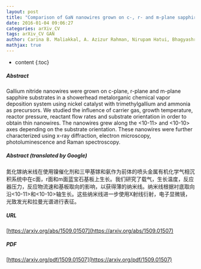 ```yaml
---
layout: post
title: "Comparison of GaN nanowires grown on c-, r- and m-plane sapphire substrates"
date: 2016-01-04 09:06:27
categories: arXiv_CV
tags: arXiv_CV GAN
author: Carina B. Maliakkal, A. Azizur Rahman, Nirupam Hatui, Bhagyashree A. Chalke, Rudheer D. Bapat, Arnab Bhattacharya
mathjax: true
---
```


* content
{:toc}

##### Abstract
Gallium nitride nanowires were grown on c-plane, r-plane and m-plane sapphire substrates in a showerhead metalorganic chemical vapor deposition system using nickel catalyst with trimethylgallium and ammonia as precursors. We studied the influence of carrier gas, growth temperature, reactor pressure, reactant flow rates and substrate orientation in order to obtain thin nanowires. The nanowires grew along the <10-11> and <10-10> axes depending on the substrate orientation. These nanowires were further characterized using x-ray diffraction, electron microscopy, photoluminescence and Raman spectroscopy.

##### Abstract (translated by Google)
氮化镓纳米线在使用镍催化剂和三甲基镓和氨作为前体的喷头金属有机化学气相沉积系统中在c面，r面和m面蓝宝石基板上生长。我们研究了载气，生长温度，反应器压力，反应物流速和基板取向的影响，以获得薄的纳米线。纳米线根据衬底取向沿<10-11>和<10-10>轴生长。这些纳米线进一步使用X射线衍射，电子显微镜，光致发光和拉曼光谱进行表征。

##### URL
[https://arxiv.org/abs/1509.01507](https://arxiv.org/abs/1509.01507)

##### PDF
[https://arxiv.org/pdf/1509.01507](https://arxiv.org/pdf/1509.01507)

